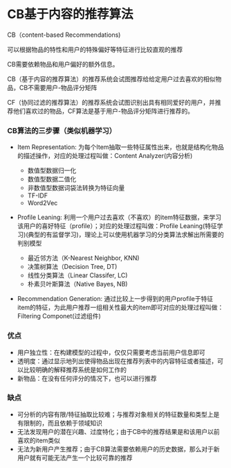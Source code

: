 # CB基于内容的推荐算法

CB（content-based Recommendations)

可以根据物品的特性和用户的特殊偏好等特征进行比较直观的推荐

CB需要依赖物品和用户偏好的额外信息。

CB（基于内容的推荐算法）的推荐系统会试图推荐给给定用户过去喜欢的相似物品，CB不需要用户-物品评分矩阵

CF（协同过滤的推荐算法）的推荐系统会试图识别出具有相同爱好的用户，并推荐他们喜欢过的物品，CF算法是基于用户-物品评分矩阵进行推荐的。

### CB算法的三步骤（类似机器学习）

- Item Representation: 为每个Item抽取一些特征属性出来，也就是结构化物品的描述操作，对应的处理过程叫做：Content Analyzer(内容分析)
  - 数值型数据归一化
  - 数值型数据二值化
  - 非数值型数据词袋法转换为特征向量
  - TF-IDF
  - Word2Vec

- Profile Leaning: 利用一个用户过去喜欢（不喜欢）的item特征数据，来学习该用户的喜好特征（profile）；对应的处理过程叫做：Profile Leaning(特征学习)(典型的有监督学习)，理论上可以使用机器学习的分类算法求解出所需要的判别模型
  - 最近邻方法（K-Nearest Neighbor, KNN)
  - 决策树算法（Decision Tree, DT)
  - 线性分类算法（Linear Classifer, LC)
  - 朴素贝叶斯算法（Native Bayes, NB)
- Recommendation Generation: 通过比较上一步得到的用户profile于特征item的特征，为此用户推荐一组相关性最大的item即可对应的处理过程叫做：Filtering Componet(过滤组件)

### 优点

- 用户独立性：在构建模型的过程中，仅仅只需要考虑当前用户信息即可
- 透明度：通过显示地列出使得物品出现在推荐列表中的内容特征或者描述，可以比较明确的解释推荐系统是如何工作的
- 新物品：在没有任何评分的情况下，也可以进行推荐

### 缺点

- 可分析的内容有限/特征抽取比较难；与推荐对象相关的特征数量和类型上是有限制的，而且依赖于领域知识
- 无法发现用户的潜在兴趣、过度特化；由于CB中的推荐结果是和该用户以前喜欢的item类似
- 无法为新用户产生推荐；由于CB算法需要依赖用户的历史数据，那么对于新用户就有可能无法产生一个比较可靠的推荐